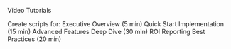 Video Tutorials

Create scripts for: 
Executive Overview (5 min)
Quick Start Implementation (15 min)
Advanced Features Deep Dive (30 min)
ROI Reporting Best Practices (20 min)

